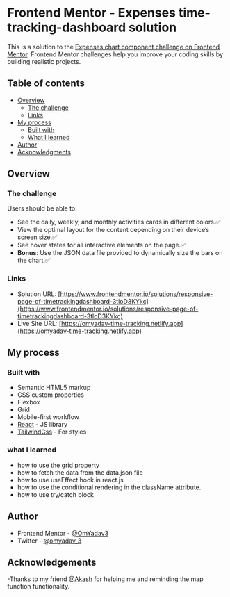 # Frontend Mentor - Expenses time-tracking-dashboard solution

This is a solution to the [Expenses chart component challenge on Frontend Mentor](https://www.frontendmentor.io/challenges/time-tracking-dashboard-UIQ7167Jw). Frontend Mentor challenges help you improve your coding skills by building realistic projects. 

## Table of contents

- [Overview](#overview)
  - [The challenge](#the-challenge)
  - [Links](#links)
- [My process](#my-process)
  - [Built with](#built-with)
  - [What I learned](#what-i-learned)
- [Author](#author)
- [Acknowledgments](#acknowledgments)

## Overview

### The challenge

Users should be able to:

- See the daily, weekly, and monthly activities cards in different colors.✅
- View the optimal layout for the content depending on their device’s screen size.✅
- See hover states for all interactive elements on the page.✅
- **Bonus**: Use the JSON data file provided to dynamically size the bars on the chart.✅

### Links

- Solution URL: [https://www.frontendmentor.io/solutions/responsive-page-of-timetrackingdashboard-3tloD3KYkc](https://www.frontendmentor.io/solutions/responsive-page-of-timetrackingdashboard-3tloD3KYkc)
- Live Site URL: [https://omyadav-time-tracking.netlify.app](https://omyadav-time-tracking.netlify.app)

## My process

### Built with

- Semantic HTML5 markup
- CSS custom properties
- Flexbox
- Grid 
- Mobile-first workflow
- [React](https://reactjs.org/) - JS library
- [TailwindCss](https://tailwindcss.com/) - For styles


### what I learned

- how to use the grid property 
- how to fetch the data from the data.json file
- how to use useEffect hook in react.js 
- how to use the conditional rendering in the className attribute.
- how to use try/catch block  

## Author

- Frontend Mentor - [@OmYadav3](https://www.frontendmentor.io/profile/OmYadav3)
- Twitter - [@omyadav_3](https://twitter.com/Omyadav_3)

## Acknowledgements

-Thanks to my friend [@Akash](https://github.com/aakashjangra) for helping me and reminding the map function functionality.
